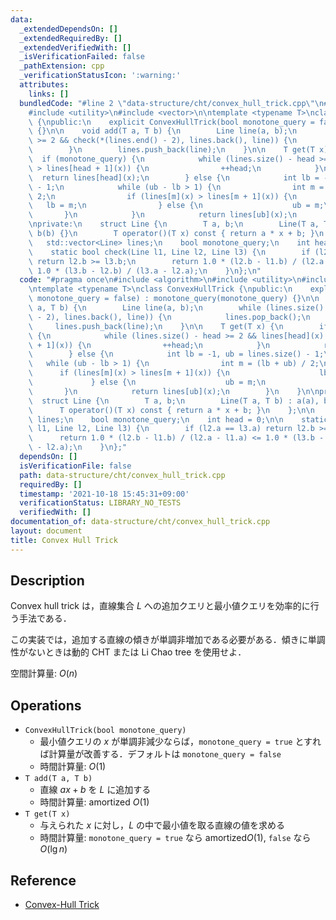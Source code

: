 ```yaml
---
data:
  _extendedDependsOn: []
  _extendedRequiredBy: []
  _extendedVerifiedWith: []
  _isVerificationFailed: false
  _pathExtension: cpp
  _verificationStatusIcon: ':warning:'
  attributes:
    links: []
  bundledCode: "#line 2 \"data-structure/cht/convex_hull_trick.cpp\"\n#include <algorithm>\n\
    #include <utility>\n#include <vector>\n\ntemplate <typename T>\nclass ConvexHullTrick\
    \ {\npublic:\n    explicit ConvexHullTrick(bool monotone_query = false) : monotone_query(monotone_query)\
    \ {}\n\n    void add(T a, T b) {\n        Line line(a, b);\n        while (lines.size()\
    \ >= 2 && check(*(lines.end() - 2), lines.back(), line)) {\n            lines.pop_back();\n\
    \        }\n        lines.push_back(line);\n    }\n\n    T get(T x) {\n      \
    \  if (monotone_query) {\n            while (lines.size() - head >= 2 && lines[head](x)\
    \ > lines[head + 1](x)) {\n                ++head;\n            }\n          \
    \  return lines[head](x);\n        } else {\n            int lb = -1, ub = lines.size()\
    \ - 1;\n            while (ub - lb > 1) {\n                int m = (lb + ub) /\
    \ 2;\n                if (lines[m](x) > lines[m + 1](x)) {\n                 \
    \   lb = m;\n                } else {\n                    ub = m;\n         \
    \       }\n            }\n            return lines[ub](x);\n        }\n    }\n\
    \nprivate:\n    struct Line {\n        T a, b;\n        Line(T a, T b) : a(a),\
    \ b(b) {}\n        T operator()(T x) const { return a * x + b; }\n    };\n\n \
    \   std::vector<Line> lines;\n    bool monotone_query;\n    int head = 0;\n\n\
    \    static bool check(Line l1, Line l2, Line l3) {\n        if (l2.a == l3.a)\
    \ return l2.b >= l3.b;\n        return 1.0 * (l2.b - l1.b) / (l2.a - l1.a) <=\
    \ 1.0 * (l3.b - l2.b) / (l3.a - l2.a);\n    }\n};\n"
  code: "#pragma once\n#include <algorithm>\n#include <utility>\n#include <vector>\n\
    \ntemplate <typename T>\nclass ConvexHullTrick {\npublic:\n    explicit ConvexHullTrick(bool\
    \ monotone_query = false) : monotone_query(monotone_query) {}\n\n    void add(T\
    \ a, T b) {\n        Line line(a, b);\n        while (lines.size() >= 2 && check(*(lines.end()\
    \ - 2), lines.back(), line)) {\n            lines.pop_back();\n        }\n   \
    \     lines.push_back(line);\n    }\n\n    T get(T x) {\n        if (monotone_query)\
    \ {\n            while (lines.size() - head >= 2 && lines[head](x) > lines[head\
    \ + 1](x)) {\n                ++head;\n            }\n            return lines[head](x);\n\
    \        } else {\n            int lb = -1, ub = lines.size() - 1;\n         \
    \   while (ub - lb > 1) {\n                int m = (lb + ub) / 2;\n          \
    \      if (lines[m](x) > lines[m + 1](x)) {\n                    lb = m;\n   \
    \             } else {\n                    ub = m;\n                }\n     \
    \       }\n            return lines[ub](x);\n        }\n    }\n\nprivate:\n  \
    \  struct Line {\n        T a, b;\n        Line(T a, T b) : a(a), b(b) {}\n  \
    \      T operator()(T x) const { return a * x + b; }\n    };\n\n    std::vector<Line>\
    \ lines;\n    bool monotone_query;\n    int head = 0;\n\n    static bool check(Line\
    \ l1, Line l2, Line l3) {\n        if (l2.a == l3.a) return l2.b >= l3.b;\n  \
    \      return 1.0 * (l2.b - l1.b) / (l2.a - l1.a) <= 1.0 * (l3.b - l2.b) / (l3.a\
    \ - l2.a);\n    }\n};"
  dependsOn: []
  isVerificationFile: false
  path: data-structure/cht/convex_hull_trick.cpp
  requiredBy: []
  timestamp: '2021-10-18 15:45:31+09:00'
  verificationStatus: LIBRARY_NO_TESTS
  verifiedWith: []
documentation_of: data-structure/cht/convex_hull_trick.cpp
layout: document
title: Convex Hull Trick
---
```


## Description

Convex hull trick は，直線集合 $L$ への追加クエリと最小値クエリを効率的に行う手法である．

この実装では，追加する直線の傾きが単調非増加である必要がある．傾きに単調性がないときは動的 CHT または Li Chao tree を使用せよ．

空間計算量: $O(n)$

## Operations

- `ConvexHullTrick(bool monotone_query)`
    - 最小値クエリの $x$ が単調非減少ならば，`monotone_query = true` とすれば計算量が改善する．デフォルトは `monotone_query = false`
    - 時間計算量: $O(1)$
- `T add(T a, T b)`
    - 直線 $ax + b$ を $L$ に追加する
    - 時間計算量: $\mathrm{amortized}\ O(1)$
- `T get(T x)`
    - 与えられた $x$ に対し，$L$ の中で最小値を取る直線の値を求める
    - 時間計算量: `monotone_query = true` なら $\mathrm{amortized} O(1)$, `false` なら $O(\lg n)$

## Reference

- [Convex-Hull Trick](https://satanic0258.hatenablog.com/entry/2016/08/16/181331)